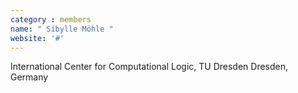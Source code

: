 ```yaml
---
category : members
name: " Sibylle Möhle " 
website: '#'
---
```

International Center for Computational Logic, TU Dresden
Dresden, Germany

